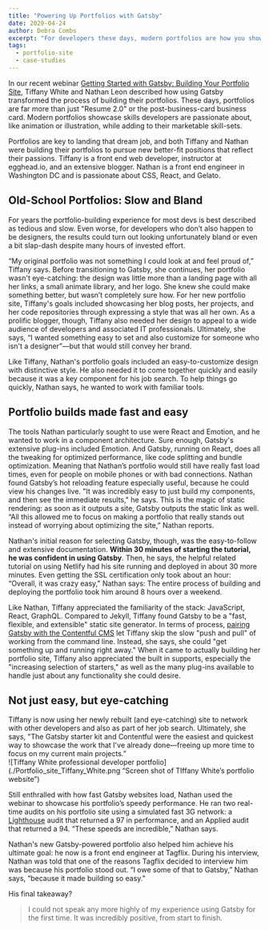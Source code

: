 ```yaml
---
title: "Powering Up Portfolios with Gatsby"
date: 2020-04-24
author: Debra Combs
excerpt: "For developers these days, modern portfolios are how you showcase your marketable skills plus show off passion projects. Two devs who recently used Gatsby to power up their portfolios while job hunting share their stories."
tags:
  - portfolio-site
  - case-studies
---
```


In our recent webinar [Getting Started with Gatsby: Building Your Portfolio Site](https://www.gatsbyjs.com/build-portfolio-site-webinar-video/), Tiffany White and Nathan Leon described how using Gatsby transformed the process of building their portfolios. These days, portfolios are far more than just "Resume 2.0" or the post-business-card business card. Modern portfolios showcase skills developers are passionate about, like animation or illustration, while adding to their marketable skill-sets.

Portfolios are key to landing that dream job, and both Tiffany and Nathan were building their portfolios to pursue new better-fit positions that reflect their passions. Tiffany is a front end web developer, instructor at egghead.io, and an extensive blogger. Nathan is a front end engineer in Washington DC and is passionate about CSS, React, and Gelato.

## Old-School Portfolios: Slow and Bland

For years the portfolio-building experience for most devs is best described as tedious and slow. Even worse, for developers who don’t also happen to be designers, the results could turn out looking unfortunately bland or even a bit slap-dash despite many hours of invested effort.

“My original portfolio was not something I could look at and feel proud of,” Tiffany says. Before transitioning to Gatsby, she continues, her portfolio wasn't eye-catching: the design was little more than a landing page with all her links, a small animate library, and her logo. She knew she could make something better, but wasn’t completely sure how. For her new portfolio site, Tiffany's goals included showcasing her blog posts, her projects, and her code repositories through expressing a style that was all her own. As a prolific blogger, though, Tiffany also needed her design to appeal to a wide audience of developers and associated IT professionals. Ultimately, she says, “I wanted something easy to set and also customize for someone who isn't a designer”—but that would still convey her brand.

Like Tiffany, Nathan's portfolio goals included an easy-to-customize design with distinctive style. He also needed it to come together quickly and easily because it was a key component for his job search. To help things go quickly, Nathan says, he wanted to work with familiar tools.

## Portfolio builds made fast and easy

The tools Nathan particularly sought to use were React and Emotion, and he wanted to work in a component architecture. Sure enough, Gatsby's extensive plug-ins included Emotion. And Gatsby, running on React, does all the tweaking for optimized performance, like code splitting and bundle optimization. Meaning that Nathan’s portfolio would still have really fast load times, even for people on mobile phones or with bad connections. Nathan found Gatsby’s hot reloading feature especially useful, because he could view his changes live. "It was incredibly easy to just build my components, and then see the immediate results," he says. This is the magic of static rendering: as soon as it outputs a site, Gatsby outputs the static link as well. “All this allowed me to focus on making a portfolio that really stands out instead of worrying about optimizing the site,” Nathan reports.

Nathan's initial reason for selecting Gatsby, though, was the easy-to-follow and extensive documentation. **Within 30 minutes of starting the tutorial, he was confident in using Gatsby**. Then, he says, the helpful related tutorial on using Netlify had his site running and deployed in about 30 more minutes. Even getting the SSL certification only took about an hour: “Overall, it was crazy easy," Nathan says: The entire process of building and deploying the portfolio took him around 8 hours over a weekend.

Like Nathan, Tiffany appreciated the familiarity of the stack: JavaScript, React, GraphQL. Compared to Jekyll, Tiffany found Gatsby to be a "fast, flexible, and extensible" static site generator. In terms of process, [pairing Gatsby with the Contentful CMS](https://www.gatsbyjs.com/guides/contentful/) let Tiffany skip the slow "push and pull" of working from the command line. Instead, she says, she could "get something up and running right away." When it came to actually building her portfolio site, Tiffany also appreciated the built in supports, especially the "increasing selection of starters," as well as the many plug-ins available to handle just about any functionality she could desire.

## Not just easy, but eye-catching

Tiffany is now using her newly rebuilt (and eye-catching) site to network with other developers and also as part of her job search. Ultimately, she says, "The Gatsby starter kit and Contentful were the easiest and quickest way to showcase the work that I've already done—freeing up more time to focus on my current main projects.”  
![Tiffany White professional developer portfolio](./Portfolio_site_Tiffany_White.png “Screen shot of TIffany White’s portfolio website”)

Still enthralled with how fast Gatsby websites load, Nathan used the webinar to showcase his portfolio’s speedy performance. He ran two real-time audits on his portfolio site using a simulated fast 3G network: a [Lighthouse](https://developers.google.com/web/tools/lighthouse) audit that returned a 97 in performance, and an Applied audit that returned a 94. “These speeds are incredible,” Nathan says.

Nathan's new Gatsby-powered portfolio also helped him achieve his ultimate goal: he now is a front end engineer at Tagflix. During his interview, Nathan was told that one of the reasons Tagflix decided to interview him was because his portfolio stood out. “I owe some of that to Gatsby,” Nathan says, “because it made building so easy."

His final takeaway?

> I could not speak any more highly of my experience using Gatsby for the first time. It was incredibly positive, from start to finish.
